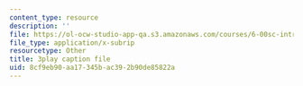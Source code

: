 ```yaml
---
content_type: resource
description: ''
file: https://ol-ocw-studio-app-qa.s3.amazonaws.com/courses/6-00sc-introduction-to-computer-science-and-programming-spring-2011/8cf9eb90aa17345bac392b90de85822a_UHRhUufAlE4.srt
file_type: application/x-subrip
resourcetype: Other
title: 3play caption file
uid: 8cf9eb90-aa17-345b-ac39-2b90de85822a
---
```

